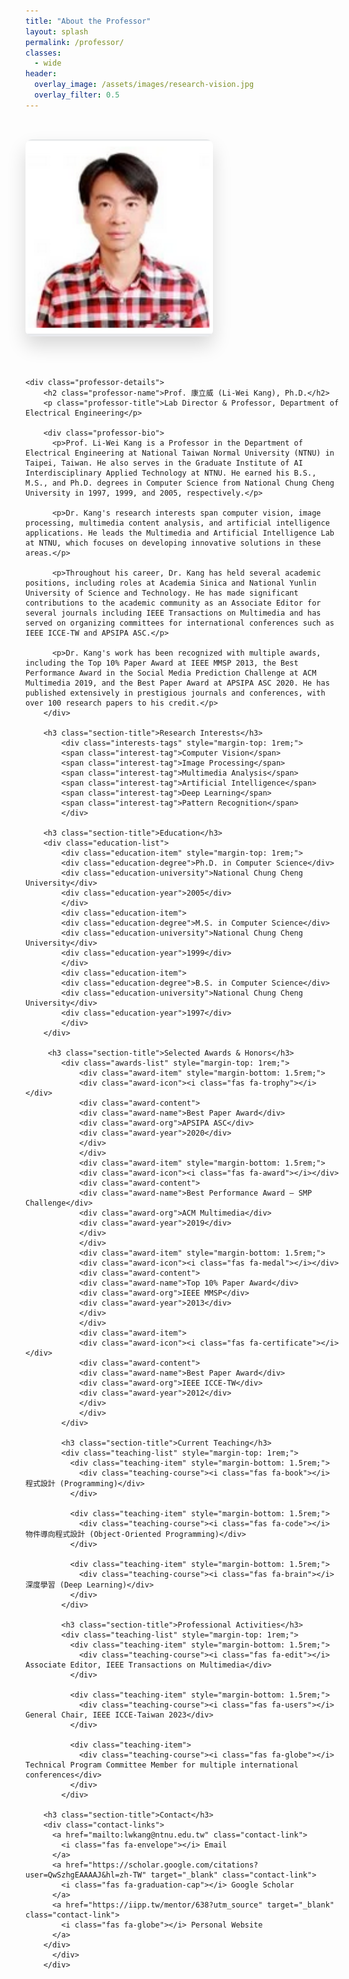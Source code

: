 ```yaml
---
title: "About the Professor"
layout: splash
permalink: /professor/
classes:
  - wide
header:
  overlay_image: /assets/images/research-vision.jpg
  overlay_filter: 0.5
---
```


<style>
  .professor-page {
    max-width: 1200px;
    margin: 0 auto;
    padding: 2rem 0;
  }
  
  .page-heading {
    text-align: center;
    margin-bottom: 3rem;
  }
  
  .page-heading h1 {
    position: relative;
    display: inline-block;
    padding-bottom: 15px;
    font-size: 2.5rem;
    margin-bottom: 1rem;
  }
  
  .page-heading h1:after {
    content: '';
    position: absolute;
    bottom: 0;
    left: 50%;
    transform: translateX(-50%);
    width: 100px;
    height: 4px;
    background-color: #17A589;
  }
  
  .page-intro {
    text-align: center;
    max-width: 900px;
    margin: 0 auto 4rem;
    font-size: 1.1rem;
    line-height: 1.7;
    color: #444;
  }
  
  .professor-container {
    margin-bottom: 5rem;
  }
  
  .professor-profile {
    display: flex;
    flex-wrap: wrap;
    gap: 3rem;
    margin-bottom: 4rem;
    padding-bottom: 4rem;
    border-bottom: 1px solid #eee;
  }
  
  .professor-profile:last-child {
    border-bottom: none;
  }
  
  .professor-image {
    flex: 0 0 300px;
  }
  
  .professor-image img {
    width: 100%;
    border-radius: 10px;
    box-shadow: 0 15px 30px rgba(0, 0, 0, 0.15);
  }
  
  .professor-details {
    flex: 1;
    min-width: 300px;
  }
  
  .professor-name {
    font-size: 2.2rem;
    font-weight: 700;
    color: #105E96;
    margin: 0 0 0.3rem;
  }
  
  .professor-title {
    font-size: 1.2rem;
    color: #17A589;
    font-weight: 600;
    margin-bottom: 2rem;
  }
  
  .professor-bio {
    margin-bottom: 2rem;
    line-height: 1.8;
    color: #444;
    font-size: 1.05rem;
  }
  
  .section-title {
    font-size: 1.3rem;
    color: #105E96;
    margin: 1.5rem 0 1rem;
    font-weight: 600;
  }
  
  .interests-tags {
    display: flex;
    flex-wrap: wrap;
    gap: 0.7rem;
    margin-bottom: 2rem;
  }
  
  .interest-tag {
    display: inline-block;
    padding: 0.5rem 1rem;
    border-radius: 30px;
    background: rgba(23, 165, 137, 0.1);
    color: #17A589;
    font-size: 1rem;
    font-weight: 500;
  }
  
  .education-item {
    margin-bottom: 1rem;
  }
  
  .education-degree {
    font-weight: 600;
    color: #333;
  }
  
  .education-university {
    color: #17A589;
  }
  
  .education-year {
    color: #777;
    font-size: 0.9rem;
  }
  
  .professor-stats {
    display: flex;
    flex-wrap: wrap;
    gap: 2rem;
    margin: 2rem 0;
  }
  
  .stat-item {
    flex: 1;
    min-width: 120px;
    text-align: center;
    padding: 1rem;
    background-color: #f8f9fa;
    border-radius: 8px;
  }
  
  .stat-number {
    font-size: 2.5rem;
    font-weight: 700;
    color: #105E96;
    margin-bottom: 0.5rem;
  }
  
  .stat-label {
    font-size: 0.9rem;
    color: #555;
  }
  
  .contact-links {
    display: flex;
    flex-wrap: wrap;
    gap: 1rem;
    margin-top: 2rem;
  }
  
  .contact-link {
    display: inline-flex;
    align-items: center;
    padding: 0.7rem 1.4rem;
    border-radius: 30px;
    background: rgba(16, 94, 150, 0.1);
    color: #105E96;
    text-decoration: none;
    font-size: 1rem;
    font-weight: 500;
    transition: all 0.3s ease;
  }
  
  .contact-link:hover {
    background: #105E96;
    color: white;
    transform: translateY(-3px);
    box-shadow: 0 5px 15px rgba(0, 0, 0, 0.1);
  }
  
  .contact-link i {
    margin-right: 0.7rem;
    font-size: 1.2rem;
  }
  
  .awards-list {
    margin-bottom: 2rem;
  }
  
  .award-item {
    display: flex;
    align-items: flex-start;
    margin-bottom: 1rem;
  }
  
  .award-icon {
    color: #17A589;
    margin-right: 1rem;
    font-size: 1.1rem;
    margin-top: 0.2rem;
  }
  
  .award-content {
    flex: 1;
  }
  
  .award-name {
    font-weight: 600;
    color: #333;
  }
  
  .award-org {
    color: #666;
    font-size: 0.9rem;
  }
  
  .award-year {
    color: #17A589;
    font-weight: 500;
  }
  
  .publications-highlight {
    margin-bottom: 2rem;
  }
  
  .publication-item {
    margin-bottom: 1.5rem;
    padding-left: 1.5rem;
    position: relative;
  }
  
  .publication-item:before {
    content: '';
    position: absolute;
    left: 0;
    top: 0.5rem;
    width: 8px;
    height: 8px;
    background-color: #17A589;
    border-radius: 50%;
  }
  
  .publication-title {
    font-weight: 600;
    color: #333;
    font-size: 1.05rem;
    margin-bottom: 0.3rem;
  }
  
  .publication-authors {
    color: #666;
    font-size: 0.9rem;
    margin-bottom: 0.3rem;
  }
  
  .publication-venue {
    color: #17A589;
    font-weight: 500;
    font-size: 0.9rem;
  }
  
  .publication-year {
    color: #777;
    font-size: 0.9rem;
  }
  
  .teaching-list {
    margin-bottom: 2rem;
  }
  
  .teaching-item {
    margin-bottom: 1rem;
    padding-bottom: 1rem;
    border-bottom: 1px dashed #eee;
  }
  
  .teaching-item:last-child {
    border-bottom: none;
  }
  
  .teaching-course {
    font-weight: 600;
    color: #333;
  }
  
  .teaching-code {
    color: #17A589;
    font-weight: 500;
  }
  
  .teaching-sem {
    color: #777;
    font-size: 0.9rem;
  }
  
  .all-publications-link {
    display: inline-block;
    margin-top: 1rem;
    color: #105E96;
    font-weight: 500;
    text-decoration: none;
    transition: all 0.3s ease;
  }
  
  .all-publications-link:hover {
    color: #17A589;
    text-decoration: underline;
  }
  
  .all-publications-link i {
    margin-left: 0.5rem;
  }
  
  @media (max-width: 768px) {
    .professor-profile {
      flex-direction: column;
      gap: 2rem;
    }
    
    .professor-image {
      flex: 0 0 100%;
      max-width: 300px;
      margin: 0 auto;
    }
    
    .professor-stats {
      flex-direction: column;
      gap: 1rem;
    }
    
    .stat-item {
      min-width: 100%;
    }
  }
</style>

<div class="professor-page">
  
  <div class="professor-container">
    <!-- Professor 1 -->
    <div class="professor-profile">
      <div class="professor-image">
        <img src="/assets/images/professor.png">
      </div>
      
    <div class="professor-details">
        <h2 class="professor-name">Prof. 康立威 (Li-Wei Kang), Ph.D.</h2>
        <p class="professor-title">Lab Director & Professor, Department of Electrical Engineering</p>
        
        <div class="professor-bio">
          <p>Prof. Li-Wei Kang is a Professor in the Department of Electrical Engineering at National Taiwan Normal University (NTNU) in Taipei, Taiwan. He also serves in the Graduate Institute of AI Interdisciplinary Applied Technology at NTNU. He earned his B.S., M.S., and Ph.D. degrees in Computer Science from National Chung Cheng University in 1997, 1999, and 2005, respectively.</p>
          
          <p>Dr. Kang's research interests span computer vision, image processing, multimedia content analysis, and artificial intelligence applications. He leads the Multimedia and Artificial Intelligence Lab at NTNU, which focuses on developing innovative solutions in these areas.</p>
          
          <p>Throughout his career, Dr. Kang has held several academic positions, including roles at Academia Sinica and National Yunlin University of Science and Technology. He has made significant contributions to the academic community as an Associate Editor for several journals including IEEE Transactions on Multimedia and has served on organizing committees for international conferences such as IEEE ICCE-TW and APSIPA ASC.</p>
          
          <p>Dr. Kang's work has been recognized with multiple awards, including the Top 10% Paper Award at IEEE MMSP 2013, the Best Performance Award in the Social Media Prediction Challenge at ACM Multimedia 2019, and the Best Paper Award at APSIPA ASC 2020. He has published extensively in prestigious journals and conferences, with over 100 research papers to his credit.</p>
        </div>
        
        <h3 class="section-title">Research Interests</h3>
            <div class="interests-tags" style="margin-top: 1rem;">
            <span class="interest-tag">Computer Vision</span>
            <span class="interest-tag">Image Processing</span>
            <span class="interest-tag">Multimedia Analysis</span>
            <span class="interest-tag">Artificial Intelligence</span>
            <span class="interest-tag">Deep Learning</span>
            <span class="interest-tag">Pattern Recognition</span>
            </div>
        
        <h3 class="section-title">Education</h3>
        <div class="education-list">
            <div class="education-item" style="margin-top: 1rem;">
            <div class="education-degree">Ph.D. in Computer Science</div>
            <div class="education-university">National Chung Cheng University</div>
            <div class="education-year">2005</div>
            </div>
            <div class="education-item">
            <div class="education-degree">M.S. in Computer Science</div>
            <div class="education-university">National Chung Cheng University</div>
            <div class="education-year">1999</div>
            </div>
            <div class="education-item">
            <div class="education-degree">B.S. in Computer Science</div>
            <div class="education-university">National Chung Cheng University</div>
            <div class="education-year">1997</div>
            </div>
        </div>

         <h3 class="section-title">Selected Awards & Honors</h3>
            <div class="awards-list" style="margin-top: 1rem;">
                <div class="award-item" style="margin-bottom: 1.5rem;">
                <div class="award-icon"><i class="fas fa-trophy"></i></div>
                <div class="award-content">
                <div class="award-name">Best Paper Award</div>
                <div class="award-org">APSIPA ASC</div>
                <div class="award-year">2020</div>
                </div>
                </div>
                <div class="award-item" style="margin-bottom: 1.5rem;">
                <div class="award-icon"><i class="fas fa-award"></i></div>
                <div class="award-content">
                <div class="award-name">Best Performance Award – SMP Challenge</div>
                <div class="award-org">ACM Multimedia</div>
                <div class="award-year">2019</div>
                </div>
                </div>
                <div class="award-item" style="margin-bottom: 1.5rem;">
                <div class="award-icon"><i class="fas fa-medal"></i></div>
                <div class="award-content">
                <div class="award-name">Top 10% Paper Award</div>
                <div class="award-org">IEEE MMSP</div>
                <div class="award-year">2013</div>
                </div>
                </div>
                <div class="award-item">
                <div class="award-icon"><i class="fas fa-certificate"></i></div>
                <div class="award-content">
                <div class="award-name">Best Paper Award</div>
                <div class="award-org">IEEE ICCE-TW</div>
                <div class="award-year">2012</div>
                </div>
                </div>
            </div>
                
            <h3 class="section-title">Current Teaching</h3>
            <div class="teaching-list" style="margin-top: 1rem;">
              <div class="teaching-item" style="margin-bottom: 1.5rem;">
                <div class="teaching-course"><i class="fas fa-book"></i>  程式設計 (Programming)</div>
              </div>
              
              <div class="teaching-item" style="margin-bottom: 1.5rem;">
                <div class="teaching-course"><i class="fas fa-code"></i> 物件導向程式設計 (Object-Oriented Programming)</div>
              </div>
              
              <div class="teaching-item" style="margin-bottom: 1.5rem;">
                <div class="teaching-course"><i class="fas fa-brain"></i> 深度學習 (Deep Learning)</div>
              </div>
            </div>

            <h3 class="section-title">Professional Activities</h3>
            <div class="teaching-list" style="margin-top: 1rem;">
              <div class="teaching-item" style="margin-bottom: 1.5rem;">
                <div class="teaching-course"><i class="fas fa-edit"></i> Associate Editor, IEEE Transactions on Multimedia</div>
              </div>
              
              <div class="teaching-item" style="margin-bottom: 1.5rem;">
                <div class="teaching-course"><i class="fas fa-users"></i> General Chair, IEEE ICCE-Taiwan 2023</div>
              </div>
              
              <div class="teaching-item">
                <div class="teaching-course"><i class="fas fa-globe"></i> Technical Program Committee Member for multiple international conferences</div>
              </div>
            </div>    

        <h3 class="section-title">Contact</h3>
        <div class="contact-links">
          <a href="mailto:lwkang@ntnu.edu.tw" class="contact-link">
            <i class="fas fa-envelope"></i> Email
          </a>
          <a href="https://scholar.google.com/citations?user=QwSzhgEAAAAJ&hl=zh-TW" target="_blank" class="contact-link">
            <i class="fas fa-graduation-cap"></i> Google Scholar
          </a>
          <a href="https://iipp.tw/mentor/638?utm_source" target="_blank" class="contact-link">
            <i class="fas fa-globe"></i> Personal Website
          </a>
        </div>
          </div>
        </div>
  </div>
</div>